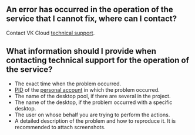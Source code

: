 ## An error has occurred in the operation of the service that I cannot fix, where can I contact?

Contact VK Cloud [technical support](/en/contacts).

## What information should I provide when contacting technical support for the operation of the service?

- The exact time when the problem occurred.
- [PID](/en/base/account/instructions/project-settings/manage#getting_the_project_id) of the [personal account](https://msk.cloud.vk.com/app/en) in which the problem occurred.
- The name of the desktop pool, if there are several in the project.
- The name of the desktop, if the problem occurred with a specific desktop.
- The user on whose behalf you are trying to perform the actions.
- A detailed description of the problem and how to reproduce it. It is recommended to attach screenshots.
